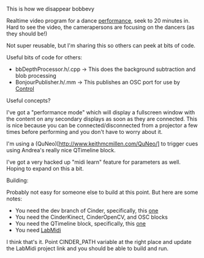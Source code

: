 This is how we disappear
bobbevy

Realtime video program for a dance [performance](http://vimeo.com/65824287), seek to 20 minutes in.  Hard to see the video, the camerapersons are focusing on the dancers (as they should be!)  

Not super reusable, but I'm sharing this so others can peek at bits of code.

Useful bits of code for others:

* bbDepthProcessor.h/.cpp -> This does the background subtraction and blob processing
* BonjourPublisher.h/.mm -> This publishes an OSC port for use by [Control](http://charlie-roberts.com/Control/)  

Useful concepts?

I've got a "performance mode" which will display a fullscreen window with the content on any secondary displays as soon as they are connected.  This is nice because you can be connected/disconnected from a projector a few times before performing and you don't have to worry about it.

I'm using a (QuNeo)[http://www.keithmcmillen.com/QuNeo/] to trigger cues using Andrea's really nice QTimeline block.

I've got a very hacked up "midi learn" feature for parameters as well.  Hoping to expand on this a bit. 


Building:

Probably not easy for someone else to build at this point.  But here are some notes:

* You need the dev branch of Cinder, specifically, this [one](https://github.com/bzztbomb/Cinder/tree/display_change_notifications)
* You need the CinderKinect, CinderOpenCV, and OSC blocks
* You need the QTimeline block, specifically, this [one](https://github.com/bzztbomb/QTimeline/tree/hacked_up_branch)
* You need [LabMidi](https://github.com/meshula/LabMidi)

I think that's it.  Point CINDER_PATH variable at the right place and update the LabMidi project link and you should be able to build and run.